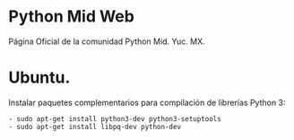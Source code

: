 # Python Mid Web

Página Oficial de la comunidad Python Mid. Yuc. MX.



# Ubuntu.

Instalar paquetes complementarios para compilación de librerías Python 3:

    - sudo apt-get install python3-dev python3-setuptools
    - sudo apt-get install libpq-dev python-dev
